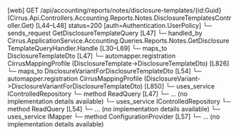 [web] GET /api/accounting/reports/notes/disclosure-templates/{id:Guid}  (Cirrus.Api.Controllers.Accounting.Reports.Notes.DisclosureTemplatesController.Get)  [L44–L48] status=200 [auth=Authentication.UserPolicy]
  └─ sends_request GetDisclosureTemplateQuery [L47]
    └─ handled_by Cirrus.ApplicationService.Accounting.Queries.Reports.Notes.GetDisclosureTemplateQueryHandler.Handle [L30–L69]
      └─ maps_to DisclosureTemplateDto [L47]
        └─ automapper.registration CirrusMappingProfile (DisclosureTemplate->DisclosureTemplateDto) [L826]
      └─ maps_to DisclosureVariantForDisclosureTemplateDto [L54]
        └─ automapper.registration CirrusMappingProfile (DisclosureVariant->DisclosureVariantForDisclosureTemplateDto) [L850]
      └─ uses_service IControlledRepository<DisclosureTemplate>
        └─ method ReadQuery [L47]
          └─ ... (no implementation details available)
      └─ uses_service IControlledRepository<DisclosureVariant>
        └─ method ReadQuery [L54]
          └─ ... (no implementation details available)
      └─ uses_service IMapper
        └─ method ConfigurationProvider [L57]
          └─ ... (no implementation details available)

